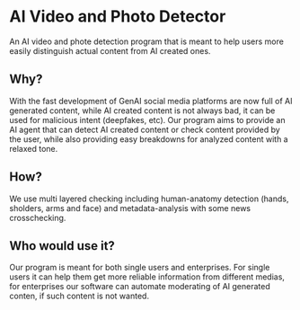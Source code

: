# AI Video and Photo Detector
An AI video and phote detection program that is meant to help users more easily distinguish actual content from AI created ones.

## Why?
With the fast development of GenAI social media platforms are now full of AI generated content, while AI created content is not always bad, it can be used for malicious intent (deepfakes, etc). Our program aims to provide an AI agent that can detect AI created content or check content provided by the user, while also providing easy breakdowns for analyzed content with a relaxed tone.

## How?
We use multi layered checking including human-anatomy detection (hands, sholders, arms and face) and metadata-analysis with some news crosschecking.

## Who would use it?
Our program is meant for both single users and enterprises. For single users it can help them get more reliable information from different medias, for enterprises our software can automate moderating of AI generated conten, if such content is not wanted.
